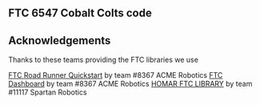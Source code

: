 ## FTC 6547 Cobalt Colts code

## Acknowledgements

Thanks to these teams providing the FTC libraries we use

[FTC Road Runner Quickstart](https://github.com/acmerobotics/road-runner-quickstart) by team #8367 ACME Robotics
[FTC Dashboard](https://github.com/acmerobotics/ftc-dashboard) by team #8367 ACME Robotics
[HOMAR FTC LIBRARY](https://github.com/StPaulAcademy/HOMAR-FTC-Library) by team #11117 Spartan Robotics
